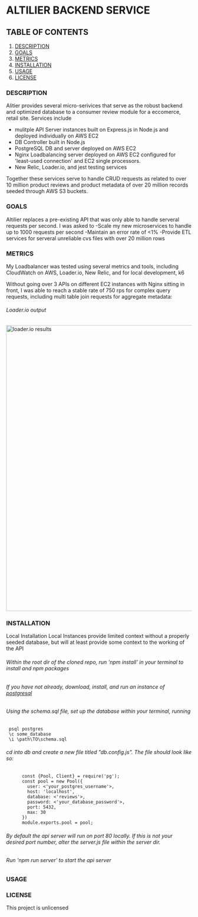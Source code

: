 # ALTILIER BACKEND SERVICE

## TABLE OF CONTENTS
1. [DESCRIPTION](#description)
2. [GOALS](#goals)
3. [METRICS](#metrics)
4. [INSTALLATION](#installation)
5. [USAGE](#usage)
6. [LICENSE](#license)

### DESCRIPTION <a name="description"></a>
Alitier provides several micro-serivices that serve as the robust backend and optimized database to a consumer review module for a eccomerce, retail site. Services include
- mulitple API Server instances built on Express.js in Node.js and deployed individually on AWS EC2
- DB Controller built in Node.js
- PostgreSQL DB and server deployed on AWS EC2
- Nginx Loadbalancing server deployed on AWS EC2 configured for 'least-used connection' and EC2 single processors.
- New Relic, Loader.io, and jest testing services

Together these services serve to handle CRUD requests as related to over 10 million product reviews and product metadata of over 20 million records seeded through AWS S3 buckets.

### GOALS <a name="goals"></a>
Altilier replaces a pre-existing API that was only able to handle serveral requests per second.
I was asked to
-Scale my new microservices to handle up to 1000 requests per second
-Maintain an error rate of <1%
-Provide ETL services for serveral unreliable cvs files with over 20 million rows

### METRICS <a name="metrics"></a>
My Loadbalancer was tested using several metrics and tools, including CloudWatch on AWS, Loader.io, New Relic, and for local development, k6

Without going over 3 APIs on different EC2 instances with Nginx sitting in front, I was able to reach a stable rate of 750 rps for complex query requests, including multi table join requests for aggregate metadata:
###### Loader.io output
<img src="https://github.com/mijamessmith/Altilier-Backend-Service/blob/master/assets/images/loader_test.png" alt="loader.io results" width=775px />

### INSTALLATION <a name="installation"></a>
  Local Installation
  Local Instances provide limited context without a properly seeded database, but will at least provide some context to the working of the API
   ###### Within the root dir of the cloned repo, run 'npm install' in your terminal to install and npm packages
   ###### If you have not already, download, install, and run an instance of [postgresql](https://www.postgresql.org/docs/9.3/tutorial-install.html)
   ###### Using the schema.sql file, set up the database within your terminal, running
   ```
    psql postgres
    \c some_database
    \i \path\TO\schema.sql
   ```
   ###### cd into db and create a new file titled "db.config.js". The file should look like so:

```
      const {Pool, Client} = require('pg');
      const pool = new Pool({
        user: <'your_postgres_username'>,
        host: 'localhost',
        database: <'reviews'>,
        password: <'your_database_password'>,
        port: 5432,
        max: 30
      })
      module.exports.pool = pool;
```
   ###### By default the api server will run on port 80 locally. If this is not your desired port number, alter the server.js file within the server dir.
   ###### Run 'npm run server' to start the api server

### USAGE <a name="usage"></a>

### LICENSE <a name="license"></a>
This project is unlicensed